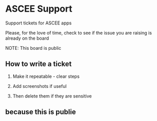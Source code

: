 # ASCEE Support
Support tickets for ASCEE apps

Please, for the love of time, check to see if the issue you are raising is already on the board

NOTE: This board is public

## How to write a ticket

1. Make it repeatable - clear steps

2. Add screenshots if useful

3. Then delete them if they are sensitive

## because this is publie
